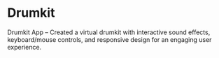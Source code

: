 # Drumkit
Drumkit App – Created a virtual drumkit with interactive sound effects, keyboard/mouse controls, and responsive design for an engaging user experience.
